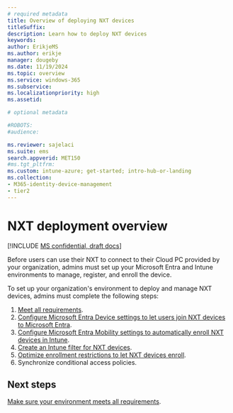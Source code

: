```yaml
---
# required metadata
title: Overview of deploying NXT devices
titleSuffix:
description: Learn how to deploy NXT devices
keywords:
author: ErikjeMS  
ms.author: erikje
manager: dougeby
ms.date: 11/19/2024
ms.topic: overview
ms.service: windows-365
ms.subservice:
ms.localizationpriority: high
ms.assetid: 

# optional metadata

#ROBOTS:
#audience:

ms.reviewer: sajelaci
ms.suite: ems
search.appverid: MET150
#ms.tgt_pltfrm:
ms.custom: intune-azure; get-started; intro-hub-or-landing
ms.collection:
- M365-identity-device-management
- tier2
---
```


# NXT deployment overview

[!INCLUDE [MS confidential, draft docs](../includes/draft-doc.md)]

Before users can use their NXT to connect to their Cloud PC provided by your organization, admins must set up your Microsoft Entra and Intune environments to manage, register, and enroll the device.

To set up your organization's environment to deploy and manage NXT devices, admins must complete the following steps:

1. [Meet all requirements](requirements.md).
2. [Configure Microsoft Entra Device settings to let users join NXT devices to Microsoft Entra](join-microsoft-entra.md).
3. [Configure Microsoft Entra Mobility settings to automatically enroll NXT devices in Intune](intune-autoomatic-enrollment.md).
4. [Create an Intune filter for NXT devices](create-intune-filter.md).
5. [Optimize enrollment restrictions to let NXT devices enroll](enrollment-restrictions.md).
6. Synchronize conditional access policies.

<!-- ########################## -->
## Next steps

[Make sure your environment meets all requirements](requirements.md).
